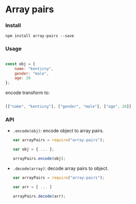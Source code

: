 # Array pairs

### Install

```text
npm install array-pairs --save
```


### Usage

```javascript

const obj = {
    name: "kenticny",
    gender: "male",
    age: 26
};

```

encode transform to:

```javascript

[["name", "kenticny"], ["gender", "male"], ["age", 26]]

```

### API

- `.encode(obj)`: encode object to array pairs.

    ```javascript
    var arrayPairs = require("array-pairs");

    var obj = { ... };

    arrayPairs.encode(obj);
    ```

- `.decode(array)`: decode array pairs to object.

    ```javascript
    var arrayPairs = require("array-pairs");

    var arr = [ ... ]

    arrayPairs.decode(arr);
    ```